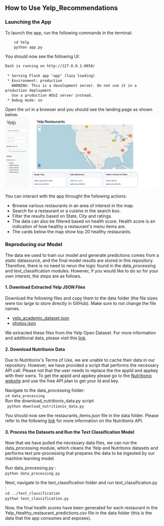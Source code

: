 ## How to Use Yelp_Recommendations

### Launching the App

To launch the app, run the following commands in the terminal:
```
    cd Yelp
    python app.py
```

You should now see the following UI:
```
Dash is running on http://127.0.0.1:8050/

 * Serving Flask app "app" (lazy loading)
 * Environment: production
   WARNING: This is a development server. Do not use it in a production deployment.
   Use a production WSGI server instead.
 * Debug mode: on
 ```
 Open the url in a browser and you should see the landing page as shown below.
 ![Landing Page](landing_page.png)


You can interact with the app throught the following actions:
* Browse various restaurants in an area of interest in the map. 
* Search for a restaurant or a cuisine in the search box.
* Filter the results based on State, City and ratings. 
* The data can also be filtered based on health score. Health score is an indication of how healthy a restaurant's menu items are. 
* The cards below the map show top 20 healthy restaurants.

### Reproducing our Model

The data we used to train our model and generate predictions comes from a static datasource, and the final model results are stored in this repository. Therefore, there is no need to rerun the logic found in the data_processing and text_classification modules. However, if you would like to do so for your own interest, the steps are as follows.

#### 1. Download Extracted Yelp JSON Files

Download the following files and copy them to the data folder (the file sizes were too large to store directly in GitHub). Make sure to not change the file names.
* [yelp_academic_dataset.json](https://drive.google.com/file/d/1yKgjuFgYcLCfU2guLJjzCNnAVSnD_D5s/view?usp=sharing)
* [photos.json](https://drive.google.com/file/d/1iei3dhkCGLLgra_Eq1OqQX2DW2dFfQa7/view?usp=sharing)

We extracted these files from the Yelp Open Dataset. For more information and additional data, please visit this [link](https://www.yelp.com/dataset).

#### 2. Download Nutritionix Data

Due to Nutritionix's Terms of Use, we are unable to cache their data in our repository. However, we have provided a script that performs the necessary API call. Please not that the user needs to replace the the appId and appkey with their owns. To get the appId and appkey please go to the [Nutritionix website](https://www.nutritionix.com/business/api) and use the free API plan to get your Id and key.

Navigate to the data_processing folder:   
```cd data_processing```  
Run the download_nutritionix_data.py script:  
``` python download_nutritionix_data.py```

You should now see the restaurants_items.json file in the data folder. 
Please refer to the following [link](https://www.nutritionix.com/business/api) for more information on the Nutritionix API.

#### 3. Process the Datasets and Run the Text Classification Model

Now that we have pulled the necessary data files, we can run the data_processing module, which cleans the Yelp and Nutritonix datasets and performs text pre-processing that prepares the data to be ingested by our machine learning model. 

Run data_processing.py :    
```python data_processing.py```

Next, navigate to the text_classification folder and run text_classification.py :  
```cd ../text_classification```  
```python text_classification.py```

Now, the final health scores have been generated for each restaurant in the Yelp_Healthy_restaurant_predictions.csv file in the data folder (this is the data that the app consumes and exposes).
